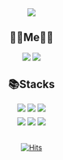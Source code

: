<div style="text-align:center; margin-top:2rem;"><img src="https://readme-typing-svg.demolab.com?font=Satisfy&size=80&pause=1000&color=5A87A4FF&center=true&vCenter=true&width=500&height=100&lines=Hello%2C+I'm+Jisu"/></div>


**<div style="text-align:center;"><h2>🏃‍♀️Me🏃‍♀️</h2></div>**

<div style="text-align:center;">
    <a href="https://brandnewthinker.tistory.com/" target="_blank"><img src="https://img.shields.io/badge/Blog-FF9900?style=flat&logo=Tistory&logoColor=FFFFFF"/></a> <a href="mailto:mjs3827@gmail.com" target="_blank"><img src="https://img.shields.io/badge/mjs3827@gmail.com-FF6666?style=flat&logo=Gmail&logoColor=FFFFFF"/></a>
</div>


**<div style="text-align:center;"><h2>📚Stacks</h2></div>**

<div style="text-align:center; margin-bottom:0.5rem;">
    <img src="https://img.shields.io/badge/Git-F05032?style=flat&logo=Git&logoColor=white"/>
    <img src="https://img.shields.io/badge/GitHub-181717?style=flat&logo=GitHub&logoColor=white"/>
    <img src="https://img.shields.io/badge/Visual Studio Code-007ACC?style=flat&logo=Visual Studio Code&logoColor=white"/>
</div>

<div style="text-align:center; margin-bottom:2rem;">
    <img src="https://img.shields.io/badge/Python-3776AB?style=flat&logo=Python&logoColor=white"/>
    <img src="https://img.shields.io/badge/Markdown-000000?style=flat&logo=Markdown&logoColor=white"/>
    <img src="https://img.shields.io/badge/MySQL-4479A1?style=flat&logo=MySQL&logoColor=white"/>
</div>

<!-- <div align=center><h3>⚙️GitHub stats⚙️</h3>

<a href="s">
  <img src="https://github-readme-stats-jade-beta.vercel.app/api?username=JiSuMun&theme=transparent&show_icons=true" width="42%" />
</a>
<a href="s">
  <img src="https://github-readme-stats-jade-beta.vercel.app/api/top-langs/?username=JiSuMun&exclude_repo=JiSuMun.github.io&layout=compact&theme=transparent" />
</a></div>

<br/>

<div align=center><h3>🏆BOJ Ranking🏆</h3>

[![Solved.ac Profile](http://mazassumnida.wtf/api/v2/generate_badge?boj=mjs3827)](https://solved.ac/mjs3827/)

</div> -->

<div align=center>

[![Hits](https://hits.seeyoufarm.com/api/count/incr/badge.svg?url=https%3A%2F%2Fgithub.com%2FJiSuMun&count_bg=%239CDBE9&title_bg=%23555555&icon=&icon_color=%23E7E7E7&title=hits&edge_flat=true)](https://hits.seeyoufarm.com)

</div>